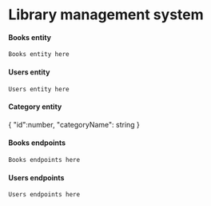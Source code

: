 # Library management system

#### Books entity
```Books entity here```

#### Users entity
```Users entity here```
#### Category entity

{
	"id":number,
	"categoryName": string
}


#### Books endpoints
```Books endpoints here```

#### Users endpoints
```Users endpoints here```



